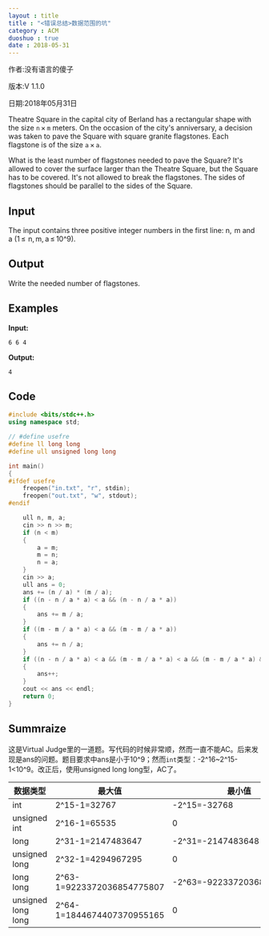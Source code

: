 ```yaml
---
layout : title
title : "<错误总结>数据范围的坑"
category : ACM
duoshuo : true
date : 2018-05-31
---
```


作者:没有语言的傻子

版本:V 1.1.0
       
日期:2018年05月31日

<!-- more -->


Theatre Square in the capital city of Berland has a rectangular shape with the size ```n``` × ```m``` meters. On the occasion of the city's anniversary, a decision was taken to pave the Square with square granite flagstones. Each flagstone is of the size ```a``` × ```a```.

What is the least number of flagstones needed to pave the Square? It's allowed to cover the surface larger than the Theatre Square, but the Square has to be covered. It's not allowed to break the flagstones. The sides of flagstones should be parallel to the sides of the Square.


## Input

The input contains three positive integer numbers in the first line: n,  m and a (1 ≤  n, m, a ≤ 10^9).

## Output

Write the needed number of flagstones.

## Examples

**Input:**
```
6 6 4
```

**Output:**
```
4
```

## Code

```C++
#include <bits/stdc++.h>
using namespace std;

// #define usefre
#define ll long long
#define ull unsigned long long

int main()
{
#ifdef usefre
    freopen("in.txt", "r", stdin);
    freopen("out.txt", "w", stdout);
#endif

    ull n, m, a;
    cin >> n >> m;
    if (n < m)
    {
        a = m;
        m = n;
        n = a;
    }
    cin >> a;
    ull ans = 0;
    ans += (n / a) * (m / a);
    if ((n - n / a * a) < a && (n - n / a * a))
    {
        ans += m / a;
    }
    if ((m - m / a * a) < a && (m - m / a * a))
    {
        ans += n / a;
    }
    if ((n - n / a * a) < a && (m - m / a * a) < a && (m - m / a * a) && (n - n / a * a))
    {
        ans++;
    }
    cout << ans << endl;
    return 0;
}
```

## Summraize

这是Virtual Judge里的一道题。写代码的时候非常顺，然而一直不能AC。后来发现是ans的问题。题目要求中ans是小于10^9；然而```int```类型：-2^16~2^15-1<10^9。改正后，使用unsigned long long型，AC了。

数据类型|最大值|最小值
---|---|---
int|2^15-1=32767|-2^15=-32768
unsigned int|2^16-1=65535|0
long|2^31-1=2147483647|-2^31=-2147483648
unsigned long|2^32-1=4294967295|0
long long|2^63-1=9223372036854775807|-2^63=-9223372036854775808
unsigned long long|2^64-1=1844674407370955165|0


